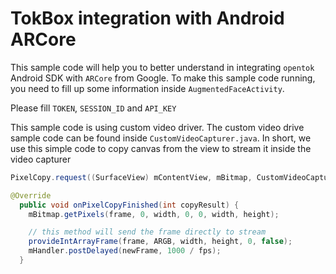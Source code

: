 # TokBox integration with Android ARCore
This sample code will help you to better understand in integrating `opentok` Android SDK with `ARCore` from Google. To make this sample code running, you need to fill up some information inside `AugmentedFaceActivity`.

Please fill `TOKEN`, `SESSION_ID` and `API_KEY`

This sample code is using custom video driver. The custom video drive sample code can be found inside `CustomVideoCapturer.java`. In short, we use this simple code to copy canvas from the view to stream it inside the video capturer
```java
PixelCopy.request((SurfaceView) mContentView, mBitmap, CustomVideoCapturer.this, handlerPixelCopy);

@Override
  public void onPixelCopyFinished(int copyResult) {
    mBitmap.getPixels(frame, 0, width, 0, 0, width, height);

    // this method will send the frame directly to stream
    provideIntArrayFrame(frame, ARGB, width, height, 0, false);
    mHandler.postDelayed(newFrame, 1000 / fps);
  }
```
